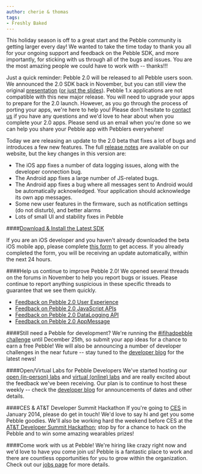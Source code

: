 ```yaml
---
author: cherie & thomas
tags:
- Freshly Baked
---
```


This holiday season is off to a great start and the Pebble community is getting larger every day! We wanted to take the time today to thank you all for your ongoing support and feedback on the Pebble SDK, and more importantly, for sticking with us through all of the bugs and issues. You are the most amazing people we could have to work with -- thanks!!!



Just a quick reminder: Pebble 2.0 will be released to all Pebble users soon. We announced the 2.0 SDK back in November, but you can still view the original [presentation](http://www.youtube.com/watch?v=uoVX2ibCFXw&feature=youtu.be) ([or just the slides](http://www.slideshare.net/pebbledev/announcing-pebble-sdk-20)). Pebble 1.x applications are not compatible with this new major release. You will need to upgrade your apps to prepare for the 2.0 launch. However, as you go through the process of porting your apps, we're here to help you! Please don't hesitate to [contact us](/contact) if you have any questions and we'd love to hear about when you complete your 2.0 apps. Please send us an email when you're done so we can help you share your Pebble app with Pebblers everywhere!

Today we are releasing an update to the 2.0 beta that fixes a lot of bugs and introduces a few new features. The full [release notes](/sdk/changelogs/2.0-BETA3) are available on our website, but the key changes in this version are:  
  * The iOS app fixes a number of data logging issues, along with the developer connection bug.  
  * The Android app fixes a large number of JS-related bugs.  
  * The Android app fixes a bug where all messages sent to Android would be automatically acknowledged. Your application should acknowledge its own app messages.  
  * Some new user features in the firmware, such as notification settings (do not disturb), and better alarms  
  * Lots of small UI and stability fixes in Pebble  


####[Download & Install the Latest SDK](/sdk/download/)
 
If you are an iOS developer and you haven't already downloaded the beta iOS mobile app, please complete [this form](https://docs.google.com/a/pulse-dev.net/forms/d/14r3MHPsdH5ha-BCkfuquQuAKuQSEJLmxm--XXpBA8mg/viewform) to get access.
If you already completed the form, you will be receiving an update automatically, within the next 24 hours.

####Help us continue to improve Pebble 2.0!
We opened several threads on the forums in November to help you report bugs or issues. Please continue to report anything suspicious in these specific threads to guarantee that we see them quickly.  
  * [Feedback on Pebble 2.0 User Experience](https://forums.getpebble.com/discussion/8533/pebble-2-0-beta-feedback-on-user-experience)  
  * [Feedback on Pebble 2.0 JavaScript APIs](https://forums.getpebble.com/discussion/8531/pebble-2-0-beta-feedbacks-on-pebblekit-javascript)  
  * [Feedback on Pebble 2.0 DataLogging API](https://forums.getpebble.com/discussion/8532/pebble-2-0-beta-feedback-on-datalogging)  
  * [Feedback on Pebble 2.0 AppMessage](https://forums.getpebble.com/discussion/8534/pebble-2-0-beta-feedback-on-appmessage)  

####Still need a Pebble for development? 
We're running the [#ifihadpebble challenge](/blog/2013/11/20/Win-A-Pebble/) until December 25th, so submit your app ideas for a chance to earn a free Pebble! We will also be announcing a number of developer challenges in the near future -- stay tuned to the [developer blog](/blog) for the latest news!

####Open/Virtual Labs for Pebble Developers
We've started hosting our [open (in-person) labs](/blog/2013/11/03/Developer-News-and-Reddit-and-Open-Lab/) and [virtual (online) labs](/blog/2013/12/03/Virtual-Lab-For-Pebble-Developers/) and are really excited about the feedback we've been receiving. Our plan is to continue to host these weekly -- check the [developer blog](/blog) for announcements of dates and other details.

####CES & AT&T Developer Summit Hackathon
If you're going to [CES](http://www.cesweb.org/) in January 2014, please do get in touch! We'd love to say hi and get you some Pebble goodies. We'll also be working hard the weekend before CES at the [AT&T Developer Summit Hackathon](https://devsummit.att.com/); stop by for a chance to hack on the Pebble and to win some amazing wearables prizes!

####Come work with us at Pebble!
We're hiring like crazy right now and we'd love to have you come join us! Pebble is a fantastic place to work and there are countless opportunities for you to grow within the organization. Check out our [jobs page](https://www.getpebble.com/pages/jobs) for more details.

